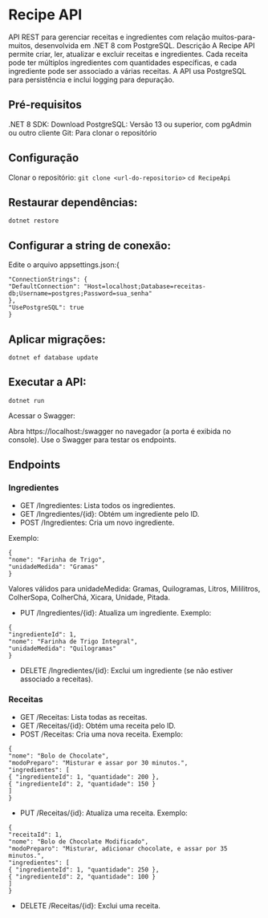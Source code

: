 # Recipe API

API REST para gerenciar receitas e ingredientes com relação muitos-para-muitos, desenvolvida em .NET 8 com PostgreSQL.
Descrição
A Recipe API permite criar, ler, atualizar e excluir receitas e ingredientes. Cada receita pode ter múltiplos ingredientes com quantidades específicas, e cada ingrediente pode ser associado a várias receitas. A API usa PostgreSQL para persistência e inclui logging para depuração.

## Pré-requisitos

.NET 8 SDK: Download
PostgreSQL: Versão 13 ou superior, com pgAdmin ou outro cliente
Git: Para clonar o repositório

## Configuração

Clonar o repositório:
`git clone <url-do-repositorio>`
`cd RecipeApi`

## Restaurar dependências:

`dotnet restore`

## Configurar a string de conexão:

Edite o arquivo appsettings.json:{

```
"ConnectionStrings": {
"DefaultConnection": "Host=localhost;Database=receitas-db;Username=postgres;Password=sua_senha"
},
"UsePostgreSQL": true
}
```

## Aplicar migrações:

```dotnet ef migrations add InitialCreate
dotnet ef database update
```

## Executar a API:

`dotnet run`

Acessar o Swagger:

Abra https://localhost:<porta>/swagger no navegador (a porta é exibida no console).
Use o Swagger para testar os endpoints.

## Endpoints

### Ingredientes

- GET /Ingredientes: Lista todos os ingredientes.
- GET /Ingredientes/{id}: Obtém um ingrediente pelo ID.
- POST /Ingredientes: Cria um novo ingrediente.

Exemplo:

```
{
"nome": "Farinha de Trigo",
"unidadeMedida": "Gramas"
}
```

Valores válidos para unidadeMedida: Gramas, Quilogramas, Litros, Mililitros, ColherSopa, ColherChá, Xicara, Unidade, Pitada.

- PUT /Ingredientes/{id}: Atualiza um ingrediente.
  Exemplo:

```
{
"ingredienteId": 1,
"nome": "Farinha de Trigo Integral",
"unidadeMedida": "Quilogramas"
}
```

- DELETE /Ingredientes/{id}: Exclui um ingrediente (se não estiver associado a receitas).

### Receitas

- GET /Receitas: Lista todas as receitas.
- GET /Receitas/{id}: Obtém uma receita pelo ID.
- POST /Receitas: Cria uma nova receita.
  Exemplo:

```
{
"nome": "Bolo de Chocolate",
"modoPreparo": "Misturar e assar por 30 minutos.",
"ingredientes": [
{ "ingredienteId": 1, "quantidade": 200 },
{ "ingredienteId": 2, "quantidade": 150 }
]
}
```

- PUT /Receitas/{id}: Atualiza uma receita.
  Exemplo:

```
{
"receitaId": 1,
"nome": "Bolo de Chocolate Modificado",
"modoPreparo": "Misturar, adicionar chocolate, e assar por 35 minutos.",
"ingredientes": [
{ "ingredienteId": 1, "quantidade": 250 },
{ "ingredienteId": 2, "quantidade": 100 }
]
}
```

- DELETE /Receitas/{id}: Exclui uma receita.
